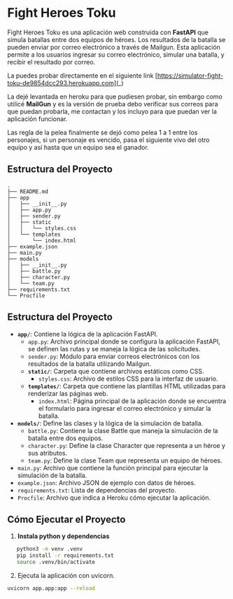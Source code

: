 # Fight Heroes Toku

Fight Heroes Toku es una aplicación web construida con **FastAPI** que simula batallas entre dos equipos de héroes. Los resultados de la batalla se pueden enviar por correo electrónico a través de Mailgun. Esta aplicación permite a los usuarios ingresar su correo electrónico, simular una batalla, y recibir el resultado por correo.

La puedes probar directamente en el siguiente link [https://simulator-fight-toku-de9854dcc293.herokuapp.com](_)

La dejé levantada en heroku para que pudiesen probar, sin embargo como utilicé  **MailGun**  y es la versión de prueba debo verificar sus correos para que puedan probarla, me contactan y los incluyo para que puedan ver la aplicación funcionar.

Las regla de la pelea finalmente se dejó como pelea 1 a 1 entre los personajes, si un personaje es vencido, pasa el siguiente vivo del otro equipo y así hasta que un equipo sea el ganador.

## Estructura del Proyecto

```plaintext
.
├── README.md
├── app
│   ├── __init__.py
│   ├── app.py
│   ├── sender.py
│   ├── static
│   │   └── styles.css
│   └── templates
│       └── index.html
├── example.json
├── main.py
├── models
│   ├── __init__.py
│   ├── battle.py
│   ├── character.py
│   └── team.py
├── requirements.txt
└── Procfile
```

## Estructura del Proyecto

- **`app/`**: Contiene la lógica de la aplicación FastAPI.
  - `app.py`: Archivo principal donde se configura la aplicación FastAPI, se definen las rutas y se maneja la lógica de las solicitudes.
  - `sender.py`: Módulo para enviar correos electrónicos con los resultados de la batalla utilizando Mailgun.
  - **`static/`**: Carpeta que contiene archivos estáticos como CSS.
    - `styles.css`: Archivo de estilos CSS para la interfaz de usuario.
  - **`templates/`**: Carpeta que contiene las plantillas HTML utilizadas para renderizar las páginas web.
    - `index.html`: Página principal de la aplicación donde se encuentra el formulario para ingresar el correo electrónico y simular la batalla.
- **`models/`**: Define las clases y la lógica de la simulación de batalla.
  - `battle.py`: Contiene la clase Battle que maneja la simulación de la batalla entre dos equipos.
  - `character.py`: Define la clase Character que representa a un héroe y sus atributos.
  - `team.py`: Define la clase Team que representa un equipo de héroes.
- `main.py`: Archivo que contiene la función principal para ejecutar la simulación de la batalla.
- `example.json`: Archivo JSON de ejemplo con datos de héroes.
- `requirements.txt`: Lista de dependencias del proyecto.
- `Procfile`: Archivo que indica a Heroku cómo ejecutar la aplicación.

## Cómo Ejecutar el Proyecto

1. **Instala python y dependencias**
```bash
   python3 -m venv .venv
   pip install -r requirements.txt
   source .venv/bin/activate
```
2. Ejecuta la aplicación con uvicorn.
```bash
uvicorn app.app:app --reload
```
